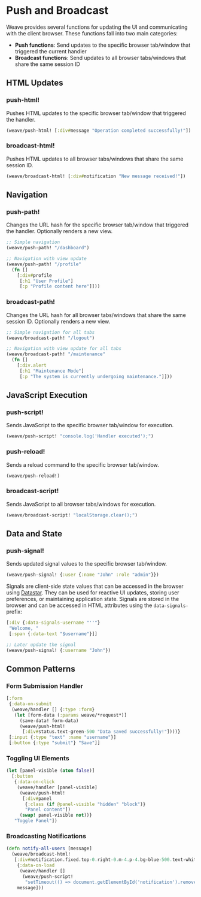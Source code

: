 # Push and Broadcast

Weave provides several functions for updating the UI and communicating
with the client browser. These functions fall into two main
categories:

- **Push functions**: Send updates to the specific browser tab/window
  that triggered the current handler
- **Broadcast functions**: Send updates to all browser tabs/windows
  that share the same session ID

## HTML Updates

### push-html!

Pushes HTML updates to the specific browser tab/window that triggered
the handler.

```clojure
(weave/push-html! [:div#message "Operation completed successfully!"])
```

### broadcast-html!

Pushes HTML updates to all browser tabs/windows that share the same
session ID.

```clojure
(weave/broadcast-html! [:div#notification "New message received!"])
```

## Navigation

### push-path!

Changes the URL hash for the specific browser tab/window that
triggered the handler. Optionally renders a new view.

```clojure
;; Simple navigation
(weave/push-path! "/dashboard")

;; Navigation with view update
(weave/push-path! "/profile" 
  (fn [] 
    [:div#profile 
     [:h1 "User Profile"]
     [:p "Profile content here"]]))
```

### broadcast-path!

Changes the URL hash for all browser tabs/windows that share the same
session ID. Optionally renders a new view.

```clojure
;; Simple navigation for all tabs
(weave/broadcast-path! "/logout")

;; Navigation with view update for all tabs
(weave/broadcast-path! "/maintenance" 
  (fn [] 
    [:div.alert 
     [:h1 "Maintenance Mode"]
     [:p "The system is currently undergoing maintenance."]]))
```

## JavaScript Execution

### push-script!

Sends JavaScript to the specific browser tab/window for execution.

```clojure
(weave/push-script! "console.log('Handler executed');")
```

### push-reload!

Sends a reload command to the specific browser tab/window.

```clojure
(weave/push-reload!)
```

### broadcast-script!

Sends JavaScript to all browser tabs/windows for execution.

```clojure
(weave/broadcast-script! "localStorage.clear();")
```

## Data and State

### push-signal!

Sends updated signal values to the specific browser tab/window.

```clojure
(weave/push-signal! {:user {:name "John" :role "admin"}})
```

Signals are client-side state values that can be accessed in the
browser using [Datastar](https://data-star.dev/).  They can be used
for reactive UI updates, storing user preferences, or maintaining
application state. Signals are stored in the browser and can be
accessed in HTML attributes using the `data-signals-` prefix:

```clojure
[:div {:data-signals-username "''"}
 "Welcome, "
 [:span {:data-text "$username"}]]

;; Later update the signal
(weave/push-signal! {:username "John"})
```

## Common Patterns

### Form Submission Handler

```clojure
[:form
 {:data-on-submit
  (weave/handler [] {:type :form}
   (let [form-data (:params weave/*request*)]
     (save-data! form-data)
     (weave/push-html! 
      [:div#status.text-green-500 "Data saved successfully!"])))}
 [:input {:type "text" :name "username"}]
 [:button {:type "submit"} "Save"]]
```

### Toggling UI Elements

```clojure
(let [panel-visible (atom false)]
  [:button
   {:data-on-click
    (weave/handler [panel-visible]
     (weave/push-html!
      [:div#panel
       {:class (if @panel-visible "hidden" "block")}
       "Panel content"])
     (swap! panel-visible not))}
   "Toggle Panel"])
```

### Broadcasting Notifications

```clojure
(defn notify-all-users [message]
  (weave/broadcast-html!
   [:div#notification.fixed.top-0.right-0.m-4.p-4.bg-blue-500.text-white.rounded
    {:data-on-load
     (weave/handler []
      (weave/push-script!
       "setTimeout(() => document.getElementById('notification').remove(), 5000)"))}
    message]))
```
